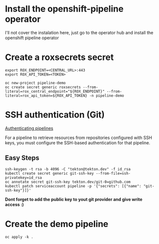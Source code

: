 # Install the openshift-pipeline operator 

I'll not cover the instalation here, just go to the operator hub and install the openshift pipeline operator

# Create a roxsecrets secret
```
export ROX_ENDPOINT=<CENTRAL_URL>:443 
export ROX_API_TOKEN=<TOKEN>

oc new-project pipeline-demo
oc create secret generic roxsecrets --from-literal=rox_central_endpoint="${ROX_ENDPOINT}" --from-literal=rox_api_token=${ROX_API_TOKEN} -n pipeline-demo
```

# SSH authentication (Git) 

[Authenticating pipelines](https://docs.openshift.com/container-platform/4.12/cicd/pipelines/authenticating-pipelines-using-git-secret.html#op-configuring-ssh-authentication-for-git_authenticating-pipelines-using-git-secret)

For a pipeline to retrieve resources from repositories configured with SSH keys, you must configure the SSH-based authentication for that pipeline.

## Easy Steps

```
ssh-keygen -t rsa -b 4096 -C "tekton@tekton.dev" -f id_rsa
kubectl create secret generic git-ssh-key --from-file=ssh-privatekey=id_rsa
oc annotate secret git-ssh-key tekton.dev/git-0=github.com
kubectl patch serviceaccount pipeline -p '{"secrets": [{"name": "git-ssh-key"}]}'
```

**Dont forget to add the public key to yout git provider and give write access :)**

# Create the demo pipeline
```
oc apply -k .
```
